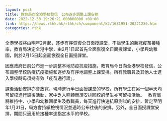 ```yaml
---
layout: post
title: 教育局向全港學校發信　公布逐步調整上課安排
date: 2022-12-30 19:26:21.000000000 +08:00
link: https://news.rthk.hk/rthk/ch/component/k2/1681951-20221230.htm
categories: rthk
---
```


全港學校將由明年2月起，逐步有序恢復全日面授課堂，不論學生的新冠疫苗接種率，教育局決定全港中學，由2月1日起首先全面恢復全日面授課堂，小學與幼稚園，則於2月15日起全面恢復全日面授課堂。

因應政府日前公布進一步調整本地防疫抗疫措施，教育局今日向全港學校發信，公布調整學校防疫抗疫措施和逐步及有序地調整上課安排。所有教職員及其他人士進入學校時毋須持有效「疫苗通行證」。

課後活動安排亦會放寬，現時進行半日面授課堂的學校，所有學生在另一個半天均可留校進行課後活動，家中乏人照顧而須安排回校的學生亦可留校活動。
 
教育局將維持中、小學和幼稚園學生及教職員，每天進行快速抗原測試的安排，暫定至明年1月31日，局方會持續檢視情況並適時公布往後的安排。另外，全日面授課堂安排，期間只適用於接種率達指定水平的學校。
